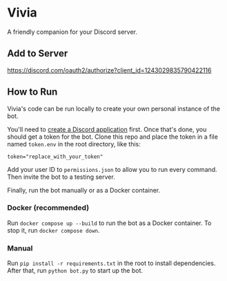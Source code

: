 # Vivia

A friendly companion for your Discord server.

## Add to Server

https://discord.com/oauth2/authorize?client_id=1243029835790422116

## How to Run

Vivia's code can be run locally to create your own personal instance of the bot.

You'll need to [create a Discord application](https://discord.com/developers/applications) first. Once that's done, you should get a token for the bot.
Clone this repo and place the token in a file named `token.env` in the root directory, like this:

`token="replace_with_your_token"`

Add your user ID to `permissions.json` to allow you to run every command. Then invite the bot to a testing server.

Finally, run the bot manually or as a Docker container.

### Docker (recommended)

Run `docker compose up --build` to run the bot as a Docker container. To stop it, run `docker compose down`.

### Manual

Run `pip install -r requirements.txt` in the root to install dependencies. After that, run  `python bot.py` to start up the bot.
